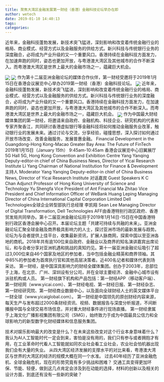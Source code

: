 ```yaml
---
title: 聚焦大湾区金融发展第一财经（香港）金融科技论坛举办在即
author: wetech
date: 2019-01-10 14:40:13
tags: 
categories: 
---
```

近年来，金融科技蓬勃发展，新技术突飞猛进，深刻影响和改变着传统金融行业的格局、商业模式、经营方式以及金融服务的供给方式。新兴科技与传统银行业务的深度融合，必将成为产业升级的又一个重要风口。香港持续在金融科技方面发力，在加速奔跑的同时，姿态也更加开放，与粤港澳大湾区及其他城市的合作不断深入。而粤港澳大湾区是世界上最大的金融市场之一，蕴藏巨大机会。
<!-- more -->
<img align="center" border="0" src="https://imgcdn.yicai.com/uppics/images/2019/01/7b99a86940f38ec322dd7bac177ffd92.jpg" />
<img align="center" border="0" src="https://imgcdn.yicai.com/uppics/images/2019/01/e3e80ea521fa06ba79ea419414f64099.jpg" />
作为第十二届亚洲金融论坛的媒体合作伙伴，第一财经受邀将于2019年1月15日在香港会议展览中心举办2019第一财经（香港）金融科技论坛。
<img align="center" border="0" src="https://imgcdn.yicai.com/uppics/images/2019/01/6b178778131a2b29bbd0023718f9e3c6.jpg" />
近年来，金融科技蓬勃发展，新技术突飞猛进，深刻影响和改变着传统金融行业的格局、商业模式、经营方式以及金融服务的供给方式。新兴科技与传统银行业务的深度融合，必将成为产业升级的又一个重要风口。香港持续在金融科技方面发力，在加速奔跑的同时，姿态也更加开放，与粤港澳大湾区及其他城市的合作不断深入。而粤港澳大湾区是世界上最大的金融市场之一，蕴藏巨大机会。
<img align="center" border="0" src="https://imgcdn.yicai.com/uppics/images/2019/01/a6f255661e00d70cbfbf521ec97b0deb.jpg" />
作为中国最大财经媒体集团的第一财经，将邀请来自政府、金融机构、科技企业、研究机构的代表和专家齐聚香江，共同研讨香港虚拟银行等金融科技将如何推动金融服务业改革，触动银行业的发展未来。通过讨论与交流，分享经验，碰撞思想，深入探讨如何通过开放市场改变、改善金融服务，发展普惠金融。
Financial Development in the Guangdong-Hong Kong-Macao Greater Bay Area:
The Future of FinTech
2019年1月15日（January 15th）
9:45am-10:45am
香港会议展览中心旧翼展厅5G
Hall 5G,
Hong Kong Convention and Exhibition Centre
Yang Yanqing
Deputy-editor-in chief of China Business News, Director of Yicai Research Institute
Li Yang
Chairman of National Institution for Finance & Development
主持人 Moderator
Yang Yanqing
Deputy-editor-in chief of China Business News, Director of Yicai Research Institute
对话嘉宾 Guest Speakers
K C Chan
Adjunct Professor of Hong Kong University of Science and Technology
Yu Shengfa
Vice President of Ant Financial
Ma Zhitao
Vice President and Chief Information Officer of WeBank
Huang Leping
Managing Director of China International Capital Corporation Limited
Dell Technologies全球企业转型部执行总经理 李凯翔
Sean Lee
Managing Director of Digital Transformation, Dell Technologies
AFF由香港特别行政区政府、香港贸发局共同举办。第十二届亚洲金融论坛将于2019年1月14日-15日在中国香港特别行政区香港会展中心召开。本届论坛主题「共建可持续与共融的未来」。亚洲金融论坛汇聚全球金融及商界极具影响力的人士，探讨亚洲市场的最新发展与趋势。论坛为与会者提供上佳平台，收集最新资讯，扩展人脉商网，探索中国以至亚洲各地的商机。2018年共有逾100位来自政府、金融业以及商界的知名演讲嘉宾出席论坛，和与会者分享对亚洲机遇和挑战的真知灼见。第十一届亚洲金融论坛吸引了超过3,000位来自46个国家及地区的参加者，当中包括金融业精英和商界领袖。其中85%的参加者为首席执行官和其他高层决策者。近400名记者和媒体代表到场采访。
第一财经，是中国深具影响力的财经全媒体集团。创办于2003年，总部位于上海，在北京、广州、深圳设有分公司，并在全球主要经济、金融中心城市设有派驻机构或人员。
第一财经旗下机构和产品包括：第一财经APP（移动客户端）、第一财经网（www.yicai.com）、第一财经电视、第一财经日报、第一财经杂志、第一财经研究院、第一财经商业数据中心，以及面向全球财经人士的英文媒体平台一财全球（www.yicaiglobal.com）。
第一财经是中国领先的原创财经内容来源，每天生产与发布超过2000条财经资讯、视频、数据报告与深度分析报道，不间断播报中国与全球交易市场信息，并对重大财经事件进行现场直播。
第一财经隶属于上海文化广播影视集团有限公司（SMG），始终致力于成为中国最具公信力和全球影响力的新型数字化财经媒体和信息服务集团。
 
 
技术对娱乐影响最大的改变是什么？在未来这些改变对这个行业本身意味着什么？
我认为AI人工智能时代一定会到来，害怕是没有用的，我们只有参与或者拥抱才有用，在工业革命时代看人工智能就如同农业社会看工业社会，农业社会怕机器出现我们会有大量的失业。
从四大湾区经济发展的支撑水平的对比来看，粤港澳大湾区与世界的大湾区的经济的规模大概在同一个水准。
过去40年经历了亚洲金融危机、全球金融危机，现在的形势究竟有多少挑战和困难？
交通工具变得更加环保、节能、轻便，做到这几点肯定会涉及到在动能的选择，材料的创新以及相关的设计方面，到底还有没有一些新的突破？
